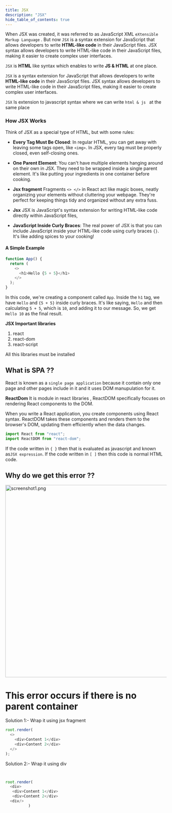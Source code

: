 ```yaml
---
title: JSX
description: "JSX"
hide_table_of_contents: true
---
```


When JSX was created, it was referred to as JavaScript XML `eXtensible Markup Language` . But now `JSX` is a syntax extension for JavaScript that allows developers to write **HTML-like code** in their JavaScript files. JSX syntax allows developers to write HTML-like code in their JavaScript files, making it easier to create complex user interfaces.

`JSX` is **HTML** like syntax which enables to write **JS & HTML** at one place.

`JSX` is a syntax extension for JavaScript that allows developers to write **HTML-like code** in their JavaScript files. JSX syntax allows developers to write HTML-like code in their JavaScript files, making it easier to create complex user interfaces.

`JSX` Is extension to javascript syntax where we can write `html & js ` at the same place

### How JSX Works

Think of JSX as a special type of HTML, but with some rules:

- **Every Tag Must Be Closed**: In regular HTML, you can get away with leaving some tags open, like `<img>`. In JSX, every tag must be properly closed, even self-closing ones.

- **One Parent Element**: You can't have multiple elements hanging around on their own in JSX. They need to be wrapped inside a single parent element. It's like putting your ingredients in one container before cooking.

- **Jsx fragment** Fragments `<> </>` in React act like magic boxes, neatly organizing your elements without cluttering your webpage. They're perfect for keeping things tidy and organized without any extra fuss.

* **Jsx** JSX is JavaScript's syntax extension for writing HTML-like code directly within JavaScript files,

- **JavaScript Inside Curly Braces**: The real power of JSX is that you can include JavaScript inside your HTML-like code using curly braces `{}`. It's like adding spices to your cooking!

#### A Simple Example

```js
function App() {
  return (
    <>
      <h1>Hello {5 + 5}</h1>
    </>
  );
}
```

In this code, we're creating a component called `App`. Inside the `h1` tag, we have `Hello` and `{5 + 5}` inside curly braces. It's like saying, `Hello` and then calculating `5 + 5`, which is `10`, and adding it to our message. So, we get `Hello 10` as the final result.

**JSX Important libraries**

1. react
2. react-dom
3. react-script

All this libraries must be installed

## What is SPA ??

React is known as a `single page application` because it contain only one page and other pages include in it and it uses DOM manupulation for it.

**ReactDom**
It is module in react libraries , ReactDOM specifically focuses on rendering React components to the DOM.

When you write a React application, you create components using React syntax. ReactDOM takes these components and renders them to the browser's DOM, updating them efficiently when the data changes.

```js
import React from "react";
import ReactDOM from "react-dom";
```

If the code written in `{ }` then that is evaluated as javascript and known as`JSX expression`. If the code written in `[ ]` then this code is normal HTML code.

## Why do we get this error ??

<img src="/react/04/fragmenterror.png" alt="screenshot1.png" width="600px"/>

# This error occurs if there is no parent container

Solution 1:- Wrap it using jsx fragment

```js
root.render(
  <>
    <div>Content 1</div>
    <div>Content 2</div>
  </>
);
```

Solution 2:- Wrap it using div

```js


root.render(
  <div>
   <div>Content 1</div>
   <div>Content 2</div>
  <div/>
          )
```
